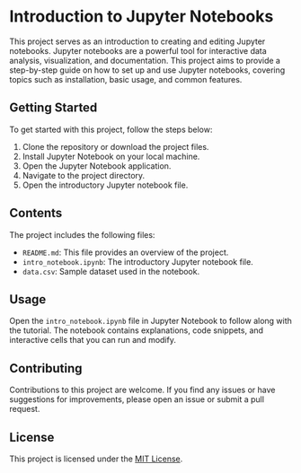 # Introduction to Jupyter Notebooks

This project serves as an introduction to creating and editing Jupyter notebooks. Jupyter notebooks are a powerful tool for interactive data analysis, visualization, and documentation. This project aims to provide a step-by-step guide on how to set up and use Jupyter notebooks, covering topics such as installation, basic usage, and common features.

## Getting Started

To get started with this project, follow the steps below:

1. Clone the repository or download the project files.
2. Install Jupyter Notebook on your local machine.
3. Open the Jupyter Notebook application.
4. Navigate to the project directory.
5. Open the introductory Jupyter notebook file.

## Contents

The project includes the following files:

- `README.md`: This file provides an overview of the project.
- `intro_notebook.ipynb`: The introductory Jupyter notebook file.
- `data.csv`: Sample dataset used in the notebook.

## Usage

Open the `intro_notebook.ipynb` file in Jupyter Notebook to follow along with the tutorial. The notebook contains explanations, code snippets, and interactive cells that you can run and modify.

## Contributing

Contributions to this project are welcome. If you find any issues or have suggestions for improvements, please open an issue or submit a pull request.

## License

This project is licensed under the [MIT License](LICENSE).
